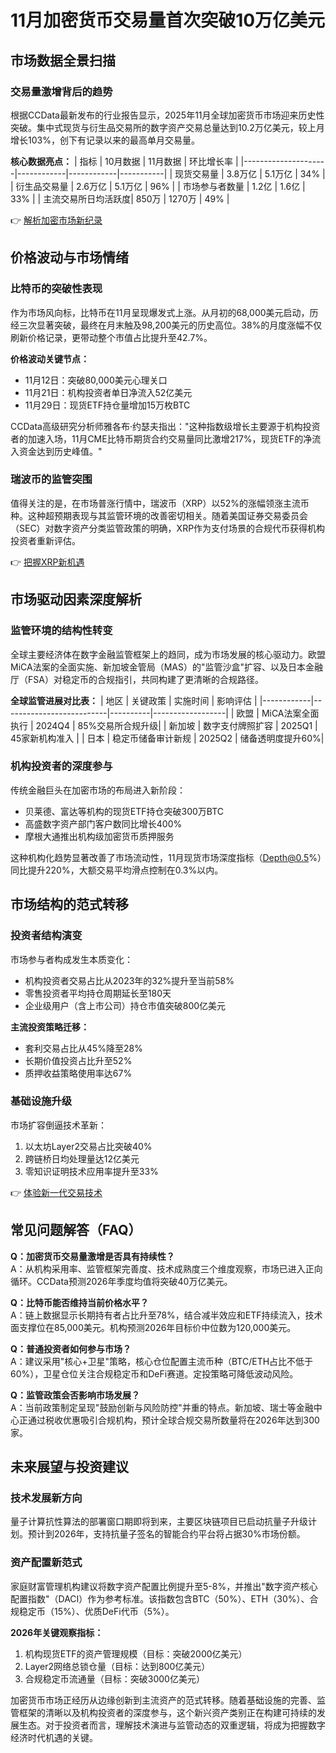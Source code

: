 # 11月加密货币交易量首次突破10万亿美元

## 市场数据全景扫描

### 交易量激增背后的趋势
根据CCData最新发布的行业报告显示，2025年11月全球加密货币市场迎来历史性突破。集中式现货与衍生品交易所的数字资产交易总量达到10.2万亿美元，较上月增长103%，创下有记录以来的最高单月交易量。

**核心数据亮点：**
| 指标                | 10月数据    | 11月数据    | 环比增长率 |
|---------------------|------------|------------|-----------|
| 现货交易量          | 3.8万亿    | 5.1万亿    | 34%       |
| 衍生品交易量        | 2.6万亿    | 5.1万亿    | 96%       |
| 市场参与者数量      | 1.2亿      | 1.6亿      | 33%       |
| 主流交易所日均活跃度| 850万      | 1270万     | 49%       |

👉 [解析加密市场新纪录](https://bit.ly/okx_welcome)

## 价格波动与市场情绪

### 比特币的突破性表现
作为市场风向标，比特币在11月呈现爆发式上涨。从月初的68,000美元启动，历经三次显著突破，最终在月末触及98,200美元的历史高位。38%的月度涨幅不仅刷新价格记录，更带动整个市值占比提升至42.7%。

**价格波动关键节点：**
- 11月12日：突破80,000美元心理关口
- 11月21日：机构投资者单日净流入52亿美元
- 11月29日：现货ETF持仓量增加15万枚BTC

CCData高级研究分析师雅各布·约瑟夫指出："这种指数级增长主要源于机构投资者的加速入场，11月CME比特币期货合约交易量同比激增217%，现货ETF的净流入资金达到历史峰值。"

### 瑞波币的监管突围
值得关注的是，在市场普涨行情中，瑞波币（XRP）以52%的涨幅领涨主流币种。这种超预期表现与其监管环境的改善密切相关。随着美国证券交易委员会（SEC）对数字资产分类监管政策的明确，XRP作为支付场景的合规代币获得机构投资者重新评估。

👉 [把握XRP新机遇](https://bit.ly/okx_welcome)

## 市场驱动因素深度解析

### 监管环境的结构性转变
全球主要经济体在数字金融监管框架上的趋同，成为市场发展的核心驱动力。欧盟MiCA法案的全面实施、新加坡金管局（MAS）的"监管沙盒"扩容、以及日本金融厅（FSA）对稳定币的合规指引，共同构建了更清晰的合规路径。

**全球监管进展对比表：**
| 地区       | 关键政策                 | 实施时间 | 影响评估         |
|------------|--------------------------|----------|------------------|
| 欧盟         | MiCA法案全面执行         | 2024Q4   | 85%交易所合规升级|
| 新加坡       | 数字支付牌照扩容         | 2025Q1   | 45家新机构准入   |
| 日本         | 稳定币储备审计新规       | 2025Q2   | 储备透明度提升60%|

### 机构投资者的深度参与
传统金融巨头在加密市场的布局进入新阶段：
- 贝莱德、富达等机构的现货ETF持仓突破300万BTC
- 高盛数字资产部门客户数同比增长400%
- 摩根大通推出机构级加密货币质押服务

这种机构化趋势显著改善了市场流动性，11月现货市场深度指标（Depth@0.5%）同比提升220%，大额交易平均滑点控制在0.3%以内。

## 市场结构的范式转移

### 投资者结构演变
市场参与者构成发生本质变化：
- 机构投资者交易占比从2023年的32%提升至当前58%
- 零售投资者平均持仓周期延长至180天
- 企业级用户（含上市公司）持仓市值突破800亿美元

**主流投资策略迁移：**
- 套利交易占比从45%降至28%
- 长期价值投资占比升至52%
- 质押收益策略使用率达67%

### 基础设施升级
市场扩容倒逼技术革新：
1. 以太坊Layer2交易占比突破40%
2. 跨链桥日均处理量达12亿美元
3. 零知识证明技术应用率提升至33%

👉 [体验新一代交易技术](https://bit.ly/okx_welcome)

## 常见问题解答（FAQ）

**Q：加密货币交易量激增是否具有持续性？**  
A：从机构采用率、监管框架完善度、技术成熟度三个维度观察，市场已进入正向循环。CCData预测2026年季度均值将突破40万亿美元。

**Q：比特币能否维持当前价格水平？**  
A：链上数据显示长期持有者占比升至78%，结合减半效应和ETF持续流入，技术面支撑位在85,000美元。机构预测2026年目标价中位数为120,000美元。

**Q：普通投资者如何参与市场？**  
A：建议采用"核心+卫星"策略，核心仓位配置主流币种（BTC/ETH占比不低于60%），卫星仓位关注合规稳定币和DeFi赛道。定投策略可降低波动风险。

**Q：监管政策会否影响市场发展？**  
A：当前政策制定呈现"鼓励创新与风险防控"并重的特点。新加坡、瑞士等金融中心正通过税收优惠吸引合规机构，预计全球合规交易所数量将在2026年达到300家。

## 未来展望与投资建议

### 技术发展新方向
量子计算抗性算法的部署窗口期即将到来，主要区块链项目已启动抗量子升级计划。预计到2026年，支持抗量子签名的智能合约平台将占据30%市场份额。

### 资产配置新范式
家庭财富管理机构建议将数字资产配置比例提升至5-8%，并推出"数字资产核心配置指数"（DACI）作为参考标准。该指数包含BTC（50%）、ETH（30%）、合规稳定币（15%）、优质DeFi代币（5%）。

**2026年关键观察指标：**
1. 机构现货ETF的资产管理规模（目标：突破2000亿美元）
2. Layer2网络总锁仓量（目标：达到800亿美元）
3. 合规稳定币流通量（目标：突破3000亿美元）

加密货币市场正经历从边缘创新到主流资产的范式转移。随着基础设施的完善、监管框架的清晰以及机构投资者的深度参与，这个新兴资产类别正在构建可持续的发展生态。对于投资者而言，理解技术演进与监管动态的双重逻辑，将成为把握数字经济时代机遇的关键。